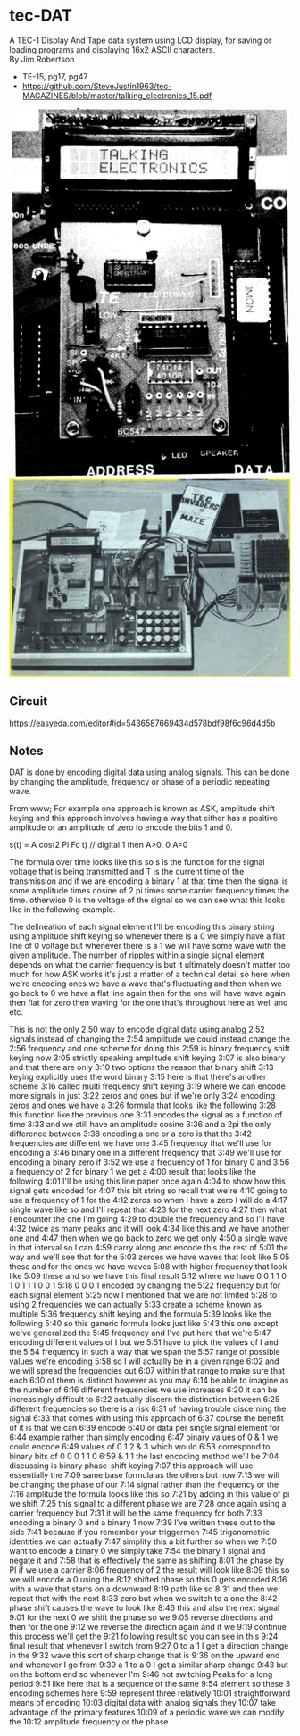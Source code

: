 # tec-DAT
A TEC-1 Display And Tape data system using LCD display, for saving or loading programs and displaying 16x2 ASCII characters.  
By Jim Robertson

- TE-15, pg17, pg47
- https://github.com/SteveJustin1963/tec-MAGAZINES/blob/master/talking_electronics_15.pdf


![](https://github.com/SteveJustin1963/tec-DAT/blob/master/pics/ccxx33.png)
![](https://github.com/SteveJustin1963/tec-DAT/blob/master/pics/ccvv55.png)


## Circuit
https://easyeda.com/editor#id=5436587669434d578bdf98f6c96d4d5b


## Notes
DAT is done by encoding digital data using analog signals. This can be done by changing the amplitude, frequency or phase of a periodic repeating wave.

From www;
For example one approach is known as ASK, amplitude shift keying and this approach involves having a way that either has a positive amplitude or an amplitude of zero to encode the bits 1 and 0. 

s(t) = A cos(2 Pi Fc t) // digital 1 then A>0, 0 A=0

The formula over time looks like this so s is the function for the signal voltage that is being transmitted and T is the current time of the transmission and if we are encoding a binary 1 at that time then the signal is some amplitude times cosine of 2 pi times some carrier frequency times the time. otherwise 0 is the voltage of
the signal so we can see what this looks like in the following example.

The delineation of each signal element I'll be encoding this binary string using amplitude shift keying so whenever there is a 0 we simply have a flat line of 0 voltage but whenever there is a 1 we will have some wave with the given amplitude. The number of ripples within a single signal element depends on what the carrier frequency is but it ultimately doesn't matter too much for how ASK works it's just a matter of a technical detail so here when we're encoding ones we have a wave that's fluctuating and then when we go back to 0 we have a flat line again then for the one will have wave again then flat for zero then waving for the one that's throughout here as well and etc.

This is not the only 2:50
way to encode digital data using analog
2:52
signals instead of changing the
2:54
amplitude we could instead change the
2:56
frequency and one scheme for doing this
2:59
is binary frequency shift keying now
3:05
strictly speaking amplitude shift keying
3:07
is also binary and that there are only
3:10
two options the reason that binary shift
3:13
keying explicitly uses the word binary
3:15
here is that there's another scheme
3:16
called multi frequency shift keying
3:19
where we can encode more signals in just
3:22
zeros and ones but if we're only
3:24
encoding zeros and ones we have a
3:26
formula that looks like the following
3:28
this function like the previous one
3:31
encodes the signal as a function of time
3:33
and we still have an amplitude cosine
3:36
and a 2pi the only difference between
3:38
encoding a one or a zero is that the
3:42
frequencies are different we have one
3:45
frequency that we'll use for encoding a
3:46
binary one in a different frequency that
3:49
we'll use for encoding a binary zero if
3:52
we use a frequency of 1 for binary 0 and
3:56
a frequency of 2 for binary 1 we get a
4:00
result that looks like the following
4:01
I'll be using this line paper once again
4:04
to show how this signal gets encoded for
4:07
this bit string so recall that we're
4:10
going to use a frequency of 1 for the
4:12
zeros so when I have a zero I will do a
4:17
single wave like so and I'll repeat that
4:23
for the next zero
4:27
then what I encounter the one I'm going
4:29
to double the frequency and so I'll have
4:32
twice as many peaks and it will look
4:34
like this and we have another one and
4:47
then when we go back to zero we get only
4:50
a single wave in that interval so I can
4:59
carry along and encode this the rest of
5:01
the way and we'll see that for the
5:03
zeroes we have waves that look like
5:05
these and for the ones we have waves
5:08
with higher frequency that look like
5:09
these and so we have this final result
5:12
where we have 0 0 1 1 0 1 0 1 1 1 0 0 1
5:18
0 0 0 1 encoded by changing the
5:22
frequency but for each signal element
5:25
now I mentioned that we are not limited
5:28
to using 2 frequencies we can actually
5:33
create a scheme known as multiple
5:36
frequency shift keying and the formula
5:39
looks like the following
5:40
so this generic formula looks just like
5:43
this one except we've generalized the
5:45
frequency and I've put here that we're
5:47
encoding different values of I but we
5:51
have to pick the values of I and the
5:54
frequency in such a way that we span the
5:57
range of possible values we're encoding
5:58
so I will actually be in a given range
6:02
and we will spread the frequencies out
6:07
within that range to make sure that each
6:10
of them is distinct however as you may
6:14
be able to imagine as the number of
6:16
different frequencies we use increases
6:20
it can be increasingly difficult to
6:22
actually discern the distinction between
6:25
different frequencies so there is a risk
6:31
of having trouble discerning the signal
6:33
that comes with using this approach of
6:37
course the benefit of it is that we can
6:39
encode
6:40
or data per single signal element for
6:44
example rather than simply encoding
6:47
binary values of 0 & 1 we could encode
6:49
values of 0 1 2 & 3 which would
6:53
correspond to binary bits of 0 0 0 1 1 0
6:59
& 1 1 the last encoding method we'll be
7:04
discussing is binary phase-shift keying
7:07
this approach will use essentially the
7:09
same base formula as the others but now
7:13
we will be changing the phase of our
7:14
signal rather than the frequency or the
7:16
amplitude the formula looks like this so
7:21
by adding in this value of pi we shift
7:25
this signal to a different phase we are
7:28
once again using a carrier frequency but
7:31
it will be the same frequency for both
7:33
encoding a binary 0 and a binary 1 now
7:39
I've written these out to the side
7:41
because if you remember your triggermen
7:45
trigonometric identities we can actually
7:47
simplify this a bit further so when we
7:50
want to encode a binary 0 we simply take
7:54
the binary 1 signal and negate it and
7:58
that is effectively the same as shifting
8:01
the phase by PI if we use a carrier
8:06
frequency of 2 the result will look like
8:09
this so we will encode a 0 using the
8:12
shifted phase so this 0 gets encoded
8:16
with a wave that starts on a downward
8:19
path like so
8:31
and then we repeat that with the next
8:33
zero but when we switch to a one the
8:42
phase shift causes the wave to look like
8:46
this and also the next signal
9:01
for the next 0 we shift the phase so we
9:05
reverse directions and then for the one
9:12
we reverse the direction again and if we
9:19
continue this process we'll get the
9:21
following result so you can see in this
9:24
final result that whenever I switch from
9:27
0 to a 1 I get a direction change in the
9:32
wave this sort of sharp change that is
9:36
on the upward end and whenever I go from
9:39
a 1 to a 0 I get a similar sharp change
9:43
but on the bottom end so whenever I'm
9:46
not switching Peaks for a long period
9:51
like here that is a sequence of the same
9:54
element so these 3 encoding schemes here
9:59
represent three relatively
10:01
straightforward means of encoding
10:03
digital data with analog signals they
10:07
take advantage of the primary features
10:09
of a periodic wave we can modify the
10:12
amplitude frequency or the phase

